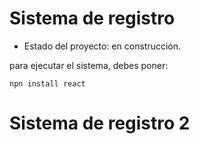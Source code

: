 <h1> Sistema de registro </h1>

- Estado del proyecto: en construcción.

para ejecutar el sistema, debes poner:

```npn install react```

<h1>Sistema de registro 2</h1>
